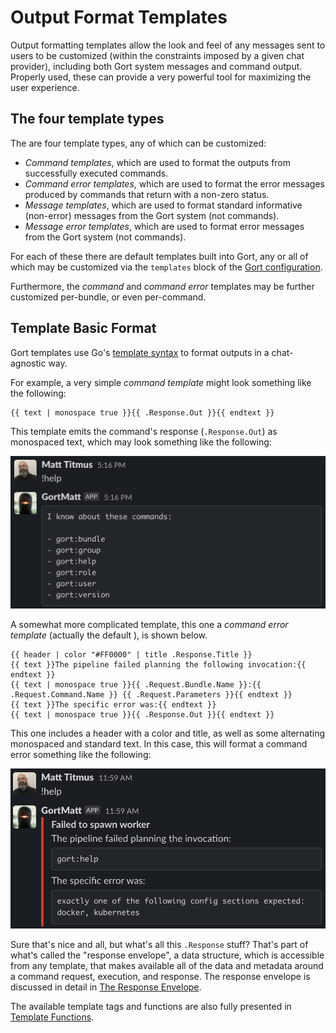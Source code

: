 # Output Format Templates

Output formatting templates allow the look and feel of any messages sent to users to be customized (within the constraints imposed by a given chat provider), including both Gort system messages and command output. Properly used, these can provide a very powerful tool for maximizing the user experience.

## The four template types

The are four template types, any of which can be customized:

* _Command templates_, which are used to format the outputs from successfully executed commands.
* _Command error templates_, which are used to format the error messages produced by commands that return with a non-zero status.
* _Message templates_, which are used to format standard informative (non-error) messages from the Gort system (not commands).
* _Message error templates_, which are used to format error messages from the Gort system (not commands).

For each of these there are default templates built into Gort, any or all of which may be customized via the `templates` block of the [Gort configuration](configuration.md).

Furthermore, the _command_ and _command error_ templates may be further customized per-bundle, or even per-command. 

## Template Basic Format

Gort templates use Go's [template syntax](https://pkg.go.dev/text/template) to format outputs in a chat-agnostic way.

For example, a very simple _command template_ might look something like the following:

```
{{ text | monospace true }}{{ .Response.Out }}{{ endtext }}
```

This template emits the command's response (`.Response.Out`) as monospaced text, which may look something like the following:

![Monospaced command output](images/command-mono.png "Monospaced command output")

A somewhat more complicated template, this one a _command error template_ (actually the default ), is shown below.

```
{{ header | color "#FF0000" | title .Response.Title }}
{{ text }}The pipeline failed planning the following invocation:{{ endtext }}
{{ text | monospace true }}{{ .Request.Bundle.Name }}:{{ .Request.Command.Name }} {{ .Request.Parameters }}{{ endtext }}
{{ text }}The specific error was:{{ endtext }}
{{ text | monospace true }}{{ .Response.Out }}{{ endtext }}
```

This one includes a header with a color and title, as well as some alternating monospaced and standard text. In this case, this will format a command error something like the following:

![Pretty command error message](images/command-formatted.png "Pretty command error message")

Sure that's nice and all, but what's all this `.Response` stuff? That's part of what's called the "response envelope", a data structure, which is accessible from any template, that makes available all of the data and metadata around a command request, execution, and response. The response envelope is discussed in detail in [The Response Envelope](templates-response-envelope.md).

The available template tags and functions are also fully presented in [Template Functions](templates-functions.md).